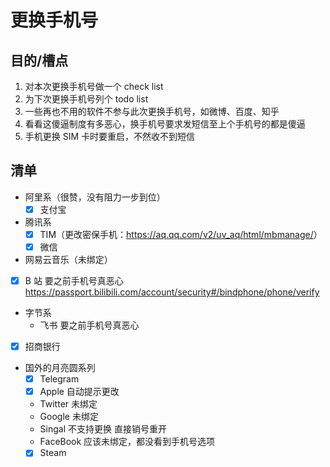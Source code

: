 # 更换手机号

## 目的/槽点

1. 对本次更换手机号做一个 check list
2. 为下次更换手机号列个 todo list
3. 一些再也不用的软件不参与此次更换手机号，如微博、百度、知乎
4. 看看这傻逼制度有多恶心，换手机号要求发短信至上个手机号的都是傻逼
5. 手机更换 SIM 卡时要重启，不然收不到短信

## 清单

- 阿里系（很赞，没有阻力一步到位）
  - [x] 支付宝
- 腾讯系
  - [x] TIM（更改密保手机：<https://aq.qq.com/v2/uv_aq/html/mbmanage/>）
  - [x] 微信
- 网易云音乐（未绑定）
- [x] B 站 要之前手机号真恶心 <https://passport.bilibili.com/account/security#/bindphone/phone/verify>
- 字节系
  - 飞书 要之前手机号真恶心
- [x] 招商银行
- 国外的月亮圆系列
  - [x] Telegram
  - [x] Apple 自动提示更改
  - Twitter 未绑定
  - Google 未绑定
  - Singal 不支持更换 直接销号重开
  - FaceBook 应该未绑定，都没看到手机号选项
  - [x] Steam
